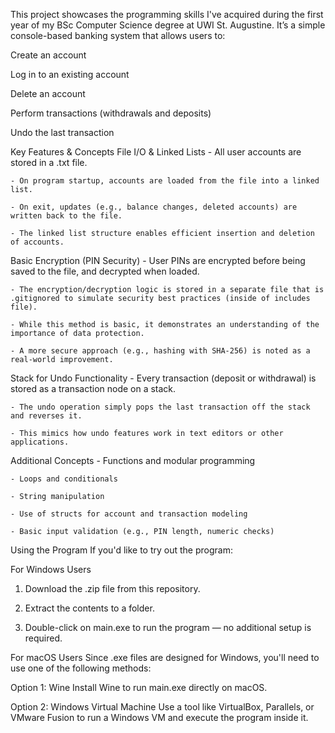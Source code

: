 This project showcases the programming skills I've acquired during the first year of my BSc Computer Science degree at UWI St. Augustine. It’s a simple console-based banking system that allows users to:

Create an account

Log in to an existing account

Delete an account

Perform transactions (withdrawals and deposits)

Undo the last transaction


Key Features & Concepts 
File I/O & Linked Lists
	- All user accounts are stored in a .txt file.

	- On program startup, accounts are loaded from the file into a linked list.

	- On exit, updates (e.g., balance changes, deleted accounts) are written back to the file.

	- The linked list structure enables efficient insertion and deletion of accounts.


Basic Encryption (PIN Security)
	- User PINs are encrypted before being saved to the file, and decrypted when loaded.

	- The encryption/decryption logic is stored in a separate file that is .gitignored to simulate security best practices (inside of includes file).

	- While this method is basic, it demonstrates an understanding of the importance of data protection.

	- A more secure approach (e.g., hashing with SHA-256) is noted as a real-world improvement.


Stack for Undo Functionality
	- Every transaction (deposit or withdrawal) is stored as a transaction node on a stack.

	- The undo operation simply pops the last transaction off the stack and reverses it.

	- This mimics how undo features work in text editors or other applications.


Additional Concepts
	- Functions and modular programming

	- Loops and conditionals

	- String manipulation

	- Use of structs for account and transaction modeling

	- Basic input validation (e.g., PIN length, numeric checks) 

Using the Program
If you'd like to try out the program:

For Windows Users
1. Download the .zip file from this repository.

2. Extract the contents to a folder.

3. Double-click on main.exe to run the program — no additional setup is required.

For macOS Users
Since .exe files are designed for Windows, you'll need to use one of the following methods:

Option 1: Wine
Install Wine to run main.exe directly on macOS.

Option 2: Windows Virtual Machine
Use a tool like VirtualBox, Parallels, or VMware Fusion to run a Windows VM and execute the program inside it.
